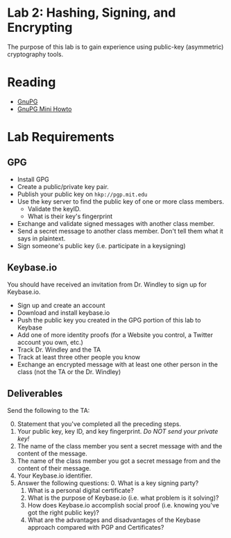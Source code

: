 # Lab 2: Hashing, Signing, and Encrypting

The purpose of this lab is to gain experience using public-key (asymmetric) cryptography tools.

# Reading

- [GnuPG](https://www.gnupg.org/index.html)
- [GnuPG Mini Howto](http://www.dewinter.com/gnupg_howto/english/GPGMiniHowto.html)

# Lab Requirements

## GPG

- Install GPG
- Create a public/private key pair.
- Publish your public key on ```hkp://pgp.mit.edu```
- Use the key server to find the public key of one or more class members.
	- Validate the keyID.
	- What is their key's fingerprint
- Exchange and validate signed messages with another class member. 
- Send a secret message to another class member. Don't tell them what it says in plaintext.
- Sign someone's public key (i.e. participate in a keysigning)

## Keybase.io

You should have received an invitation from Dr. Windley to sign up for Keybase.io.

- Sign up and create an account
- Download and install keybase.io
- Push the public key you created in the GPG portion of this lab to Keybase
- Add one of more identity proofs (for a Website you control, a Twitter account you own, etc.)
- Track Dr. Windley and the TA
- Track at least three other people you know
- Exchange an encrypted message with at least one other person in the class (not the TA or the Dr. Windley)

## Deliverables

Send the following to the TA:

0. Statement that you've completed all the preceding steps.
1. Your public key, key ID, and key fingerprint. *Do NOT send your private key!*
2. The name of the class member you sent a secret message with and the content of the message.
3. The name of the class member you got a secret message from and the content of their message.
4. Your Keybase.io identifier.
5. Answer the following questions:
	0. What is a key signing party?
	1. What is a personal digital certificate?
	2.  What is the purpose of Keybase.io (i.e. what problem is it solving)?
	3. How does Keybase.io accomplish social proof (i.e. knowing you've got the right public key)?
	4. What are the advantages and disadvantages of the Keybase approach compared with PGP and Certificates?


